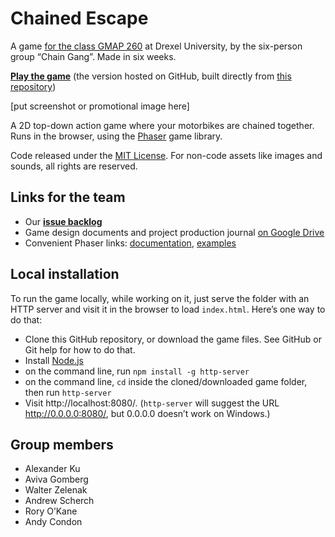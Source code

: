 # Chained Escape

A game [for the class GMAP 260](https://sites.google.com/site/drexelgames/courses/digm-260/homework-assignments/homeworkweek5) at Drexel University, by the six-person group “Chain Gang”. Made in six weeks.

**[Play the game](http://drexel-gmap-260-chain-gang.github.io/chained-escape/)** (the version hosted on GitHub, built directly from [this repository](https://github.com/drexel-gmap-260-chain-gang/chained-escape))

[put screenshot or promotional image here]

A 2D top-down action game where your motorbikes are chained together. Runs in the browser, using the [Phaser](http://phaser.io/) game library.

Code released under the [MIT License](http://opensource.org/licenses/MIT). For non-code assets like images and sounds, all rights are reserved.

## Links for the team

- Our **[issue backlog](https://waffle.io/drexel-gmap-260-chain-gang/chained-escape)**
- Game design documents and project production journal [on Google Drive](https://drive.google.com/#folders/0B6QNP3NaM-wCREM4VG94Q3pzQ0k)
- Convenient Phaser links: [documentation](http://docs.phaser.io/), [examples](http://examples.phaser.io/)

## Local installation

To run the game locally, while working on it, just serve the folder with an HTTP server and visit it in the browser to load `index.html`. Here’s one way to do that:

* Clone this GitHub repository, or download the game files. See GitHub or Git help for how to do that.
* Install [Node.js](http://nodejs.org/)
* on the command line, run `npm install -g http-server`
* on the command line, `cd` inside the cloned/downloaded game folder, then run `http-server`
* Visit http://localhost:8080/. (`http-server` will suggest the URL http://0.0.0.0:8080/, but 0.0.0.0 doesn’t work on Windows.)

## Group members

* Alexander Ku
* Aviva Gomberg
* Walter Zelenak
* Andrew Scherch
* Rory O’Kane
* Andy Condon
